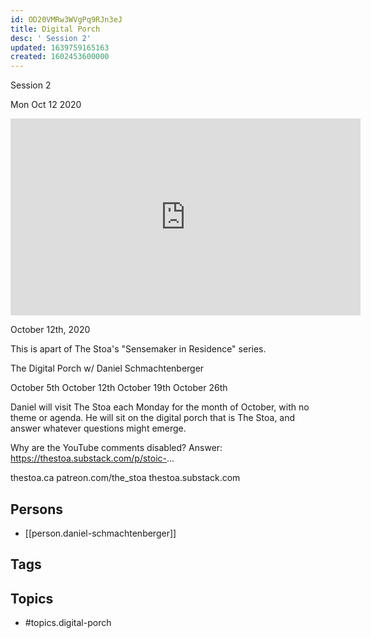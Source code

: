 ```yaml
---
id: OD20VMRw3WVgPq9RJn3eJ
title: Digital Porch
desc: ' Session 2'
updated: 1639759165163
created: 1602453600000
---
```



 Session 2

Mon Oct 12 2020

<iframe width="560" height="315" src="https://www.youtube.com/embed/Fj6UjIV2VQQ" title="Digital Porch: Session 2 w/ Daniel Schmachtenberger" frameborder="0" allow="accelerometer; autoplay; clipboard-write; encrypted-media; gyroscope; picture-in-picture" allowfullscreen ></iframe>

October 12th, 2020

This is apart of The Stoa's "Sensemaker in Residence" series. 

The Digital Porch w/ Daniel Schmachtenberger

October 5th
October 12th
October 19th
October 26th

Daniel will visit The Stoa each Monday for the month of October, with no theme or agenda. He will sit on the digital porch that is The Stoa, and answer whatever questions might emerge. 

Why are the YouTube comments disabled? Answer: https://thestoa.substack.com/p/stoic-...

thestoa.ca
patreon.com/the_stoa
thestoa.substack.com

## Persons

- [[person.daniel-schmachtenberger]]

## Tags



## Topics

- #topics.digital-porch

